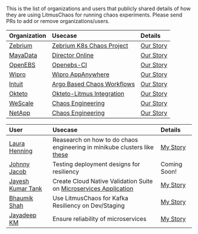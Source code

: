 This is the list of organizations and users that publicly shared details of how they are using LitmusChaos for running chaos experiments. 
Please send PRs to add or remove organizations/users.

| Organization | Usecase | Details |
| :---         | :---    | :---    |
|[Zebrium](https://www.zebrium.com?utm_source=github&utm_campaign=litmuschaos_repo)|[Zebrium K8s Chaos Project](https://github.com/zebrium/zebrium-kubernetes-demo)|[Our Story](adopters/organizations/zebrium.md)|
|[MayaData](https://mayadata.io)|[Director Online](https://director.mayadata.io/)|[Our Story](adopters/organizations/mayadata.md)|
|[OpenEBS](https://openebs.io/)|[Openebs-CI](https://openebs.ci/)|[Our Story](adopters/organizations/openebs.md)|
|[Wipro](https://www.wipro.com/en-IN/infrastructure/wipros-appanywhere/?utm_source=github&utm_campaign=litmuschaos_repo)|[Wipro AppAnywhere](https://www.wipro.com/en-IN/infrastructure/wipros-appanywhere/?utm_source=github&utm_campaign=litmuschaos_repo)|[Our Story](adopters/organizations/wipro.md)|
|[Intuit](https://www.intuit.com?utm_source=github&utm_campaign=litmuschaos_repo)|[Argo Based Chaos Workflows](https://youtu.be/Uwqop-s99LA?t=720)|[Our Story](adopters/organizations/intuit.md)|
|[Okteto](https://okteto.com)|[Okteto-Litmus Integration](https://okteto.com/blog/chaos-engineering-with-litmus/)| [Our Story](adopters/organizations/okteto.md)|
|[WeScale](https://www.wescale.fr)|[Chaos Engineering](https://blog.wescale.fr/2020/03/19/le-guide-de-chaos-engineering-partie-2/)|[Our Story](adopters/organizations/wescale.md)|
|[NetApp](https://www.netapp.com)|[Chaos Engineering](https://www.netapp.com/us/index.aspx)|[Our Story](adopters/organizations/netapp.md)|

| User | Usecase | Details |
| :--- | :---    | :---    |
| [Laura Henning](https://github.com/LaumiH)|Reasearch on how to do chaos engineering in minikube clusters like [these](https://github.com/LaumiH/k8sstuff)|[My Story](adopters/users/Laura_Henning.md) 
| [Johnny Jacob](https://github.com/johnnyjacob)|Testing deployment designs for resiliency|Coming Soon!|
| [Jayesh Kumar Tank](https://github.com/k8s-dev)|Create Cloud Native Validation Suite on [Microservices Application](https://github.com/k8s-dev/microservices-demo)|[My Story](adopters/users/Jayesh_Kumar_Tank.md)|
| [Bhaumik Shah](https://github.com/Bhaumik1802)|Use LitmusChaos for Kafka Resiliency on Dev/Staging|[My Story](adopters/users/Bhaumik_Shah.md)|
| [Jayadeep KM](https://github.com/kmjayadeep)|Ensure reliability of microservices|[My Story](adopters/users/Jayadeep_KM.md)|
